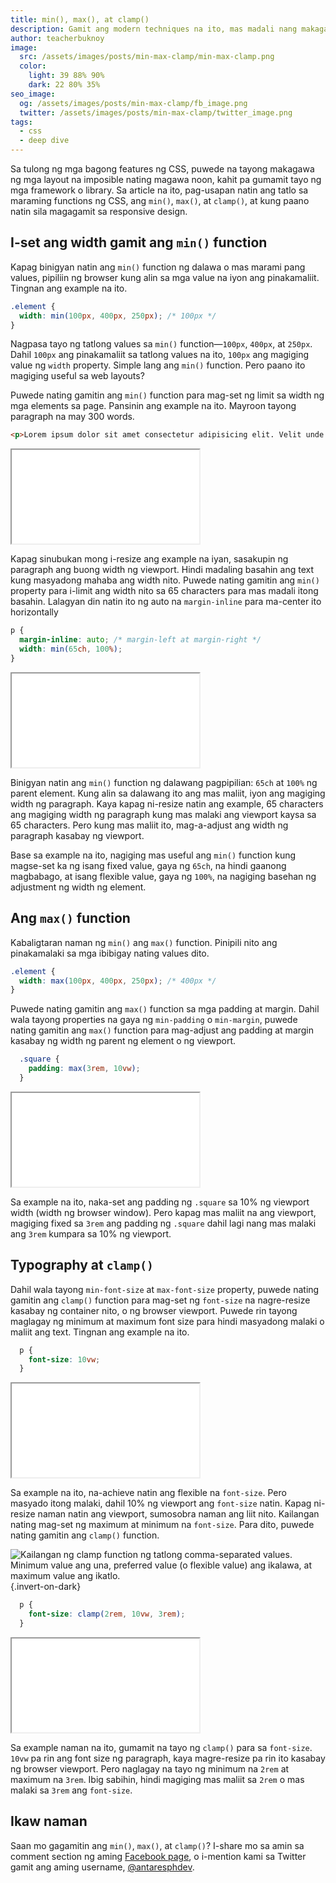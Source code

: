 ```yaml
---
title: min(), max(), at clamp()
description: Gamit ang modern techniques na ito, mas madali nang makagawa ng responsive web layouts.
author: teacherbuknoy
image: 
  src: /assets/images/posts/min-max-clamp/min-max-clamp.png
  color:
    light: 39 88% 90%
    dark: 22 80% 35%
seo_image:
  og: /assets/images/posts/min-max-clamp/fb_image.png
  twitter: /assets/images/posts/min-max-clamp/twitter_image.png
tags: 
  - css
  - deep dive
---
```


Sa tulong ng mga bagong features ng CSS, puwede na tayong makagawa ng mga layout na imposible nating magawa noon, kahit pa gumamit tayo ng mga framework o library. Sa article na ito, pag-usapan natin ang tatlo sa maraming functions ng CSS, ang `min()`, `max()`, at `clamp()`, at kung paano natin sila magagamit sa responsive design.

## I-set ang width gamit ang `min()` function

Kapag binigyan natin ang `min()` function ng dalawa o mas marami pang values, pipiliin ng browser kung alin sa mga value na iyon ang pinakamaliit. Tingnan ang example na ito.

<div class="code-sample">

```css
.element {
  width: min(100px, 400px, 250px); /* 100px */
}
```

</div>

Nagpasa tayo ng tatlong values sa `min()` function—`100px`, `400px`, at `250px`. Dahil `100px` ang pinakamaliit sa tatlong values na ito, `100px` ang magiging value ng `width` property. Simple lang ang `min()` function. Pero paano ito magiging useful sa web layouts?

Puwede nating gamitin ang `min()` function para mag-set ng limit sa width ng mga elements sa page. Pansinin ang example na ito. Mayroon tayong paragraph na may 300 words.

<div class="code-sample">

```html
<p>Lorem ipsum dolor sit amet consectetur adipisicing elit. Velit unde possimus, doloribus, sed eius, excepturi optio minus eos suscipit molestiae saepe similique alias aperiam nobis culpa fugiat labore dolor quia officia nisi? Tempore consectetur voluptatem ipsa quae suscipit eius, distinctio voluptate maiores magni neque, reprehenderit maxime. Natus officiis nam nulla, exercitationem, corporis tempore aliquid non voluptatem obcaecati cupiditate at sequi nihil doloribus esse amet unde ab ex tempora et dolorum. Hic, praesentium maiores cum eligendi obcaecati eveniet rem provident illo dignissimos odio nobis tempore iusto numquam, molestiae accusamus aperiam tempora deserunt sunt quisquam corrupti consectetur. Omnis adipisci id eos ab blanditiis beatae, laudantium modi officia nobis repudiandae aliquid vel nostrum incidunt minus dolor excepturi eum quaerat. Ex, error veritatis mollitia dolore similique eos voluptatum deserunt voluptates facilis sint ratione molestiae animi ut deleniti doloremque libero sit consequuntur commodi! Ipsam fuga veritatis eveniet eaque eos expedita quisquam iure minus non incidunt. Libero, maxime perferendis porro possimus nulla est ea rem quo veritatis a impedit, voluptates molestias modi, placeat laborum quasi consequatur ut praesentium cumque quis sequi. Fugiat maiores dolores dolorem earum cum adipisci labore ab laboriosam nemo! Eius deserunt quisquam porro quo delectus exercitationem veritatis rem debitis nihil itaque provident doloremque quas ea natus, dolore, aliquam rerum totam assumenda impedit recusandae vero! Excepturi, corporis id. Eaque aut quos obcaecati quidem sint tempore animi, illum similique rem magnam expedita sed iste tempora voluptate magni, fugiat placeat veritatis a nostrum blanditiis error neque inventore corporis. Dignissimos quo necessitatibus sequi assumenda fuga modi nesciunt recusandae maxime, voluptatum architecto dolores, amet doloremque pariatur vel eum? In odio sapiente ut tempora, laudantium sit eaque distinctio soluta perspiciatis numquam ea minus assumenda adipisci incidunt ab suscipit vitae, facere, hic asperiores! Nostrum ut consectetur sunt. Quos ex, nobis saepe reiciendis qui ad, tempora, obcaecati eius itaque sed doloribus?</p>
```

<div class="code-result resizable">
  <iframe src="/assets/images/posts/min-max-clamp/example-1.html"></iframe>
</div>

</div>

Kapag sinubukan mong i-resize ang example na iyan, sasakupin ng paragraph ang buong width ng viewport. Hindi madaling basahin ang text kung masyadong mahaba ang width nito. Puwede nating gamitin ang `min()` property para i-limit ang width nito sa 65 characters para mas madali itong basahin. Lalagyan din natin ito ng auto na `margin-inline` para ma-center ito horizontally

<div class="code-sample">

```css
p {
  margin-inline: auto; /* margin-left at margin-right */
  width: min(65ch, 100%);
}
```

<div class="code-result resizable">
  <iframe src="/assets/images/posts/min-max-clamp/example-2.html"></iframe>
</div>

</div>

Binigyan natin ang `min()` function ng dalawang pagpipilian: `65ch` at `100%` ng parent element. Kung alin sa dalawang ito ang mas maliit, iyon ang magiging width ng paragraph. Kaya kapag ni-resize natin ang example, 65 characters ang magiging width ng paragraph kung mas malaki ang viewport kaysa sa 65 characters. Pero kung mas maliit ito, mag-a-adjust ang width ng paragraph kasabay ng viewport.

Base sa example na ito, nagiging mas useful ang `min()` function kung magse-set ka ng isang fixed value, gaya ng `65ch`, na hindi gaanong magbabago, at isang flexible value, gaya ng `100%`, na nagiging basehan ng adjustment ng width ng element.

## Ang `max()` function

Kabaligtaran naman ng `min()` ang `max()` function. Pinipili nito ang pinakamalaki sa mga ibibigay nating values dito.

<div class="code-sample">

```css
.element {
  width: max(100px, 400px, 250px); /* 400px */
}
```

</div>

Puwede nating gamitin ang `max()` function sa mga padding at margin. Dahil wala tayong properties na gaya ng `min-padding` o `min-margin`, puwede nating gamitin ang `max()` function para mag-adjust ang padding at margin kasabay ng width ng parent ng element o ng viewport.

<div class="code-sample">

```css
  .square {
    padding: max(3rem, 10vw);
  }
```

<div class="code-result resizable">
  <iframe src="/assets/images/posts/min-max-clamp/example-3.html"></iframe>
</div>

</div>

Sa example na ito, naka-set ang padding ng `.square` sa 10% ng viewport width (width ng browser window). Pero kapag mas maliit na ang viewport, magiging fixed sa `3rem` ang padding ng `.square` dahil lagi nang mas malaki ang `3rem` kumpara sa 10% ng viewport.

## Typography at `clamp()`

Dahil wala tayong `min-font-size` at `max-font-size` property, puwede nating gamitin ang `clamp()` function para mag-set ng `font-size` na nagre-resize kasabay ng container nito, o ng browser viewport. Puwede rin tayong maglagay ng minimum at maximum font size para hindi masyadong malaki o maliit ang text. Tingnan ang example na ito.

<div class="code-sample">

```css
  p {
    font-size: 10vw;
  }
```

<div class="code-result resizable">
  <iframe src="/assets/images/posts/min-max-clamp/example-4.html"></iframe>
</div>

</div>

Sa example na ito, na-achieve natin ang flexible na `font-size`. Pero masyado itong malaki, dahil 10% ng viewport ang `font-size` natin. Kapag ni-resize naman natin ang viewport, sumosobra naman ang liit nito. Kailangan nating mag-set ng maximum at minimum na `font-size`. Para dito, puwede nating gamitin ang `clamp()` function.

![Kailangan ng clamp function ng tatlong comma-separated values. Minimum value ang una, preferred value (o flexible value) ang ikalawa, at maximum value ang ikatlo.](/assets/images/posts/min-max-clamp/clamp.svg){.invert-on-dark}

<div class="code-sample">

```css
  p {
    font-size: clamp(2rem, 10vw, 3rem);
  }
```

<div class="code-result resizable">
  <iframe src="/assets/images/posts/min-max-clamp/example-5.html"></iframe>
</div>

</div>

Sa example naman na ito, gumamit na tayo ng `clamp()` para sa `font-size`. `10vw` pa rin ang font size ng paragraph, kaya magre-resize pa rin ito kasabay ng browser viewport. Pero naglagay na tayo ng minimum na `2rem` at maximum na `3rem`. Ibig sabihin, hindi magiging mas maliit sa `2rem` o mas malaki sa `3rem` ang `font-size`.

## Ikaw naman

Saan mo gagamitin ang `min()`, `max()`, at `clamp()`? I-share mo sa amin sa comment section ng aming <a href="https://facebook.com/antaresphdev" target="_blank" rel="noopener">Facebook page</a>, o i-mention kami sa Twitter gamit ang aming username, <a href="https://twitter.com/antaresphdev" target="_blank" rel="noopener">@antaresphdev</a>.